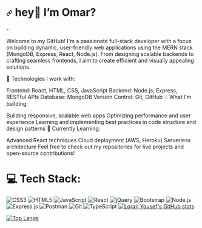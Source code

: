 <!--
**OmarSalhab/OmarSalhab** is a ✨ _special_ ✨ repository because its `README.md` (this file) appears on your GitHub profile.

Here are some ideas to get you started:

- 🔭 I’m currently working on ...
- 🌱 I’m currently learning ...
- 👯 I’m looking to collaborate on ...
- 🤔 I’m looking for help with ...
- 💬 Ask me about ...
- 📫 How to reach me: ...
- 😄 Pronouns: ...
- ⚡ Fun fact: ...
-->

<h1 align="left" dir="auto"><a id="user-content-hey--whats-up" class="anchor" aria-hidden="true" href="#hey--whats-up"><svg class="octicon octicon-link" viewBox="0 0 16 16" version="1.1" width="16" height="16" aria-hidden="true"><path fill-rule="evenodd" d="M7.775 3.275a.75.75 0 001.06 1.06l1.25-1.25a2 2 0 112.83 2.83l-2.5 2.5a2 2 0 01-2.83 0 .75.75 0 00-1.06 1.06 3.5 3.5 0 004.95 0l2.5-2.5a3.5 3.5 0 00-4.95-4.95l-1.25 1.25zm-4.69 9.64a2 2 0 010-2.83l2.5-2.5a2 2 0 012.83 0 .75.75 0 001.06-1.06 3.5 3.5 0 00-4.95 0l-2.5 2.5a3.5 3.5 0 004.95 4.95l1.25-1.25a.75.75 0 00-1.06-1.06l-1.25 1.25a2 2 0 01-2.83 0z"></path></svg></a> hey<g-emoji class="g-emoji" alias="wave" fallback-src="https://github.githubassets.com/images/icons/emoji/unicode/1f44b.png">👋</g-emoji> I’m Omar?</h1>
-    <br>
<p>
  Welcome to my GitHub! I'm a passionate full-stack developer with a focus on building dynamic, user-friendly web applications using the MERN stack (MongoDB, Express, React, Node.js). From designing scalable backends to crafting seamless frontends, I aim to create efficient and visually appealing solutions.

🔧 Technologies I work with:

Frontend: React, HTML, CSS, JavaScript
Backend: Node.js, Express, RESTful APIs
Database: MongoDB
Version Control: Git, GitHub
💡 What I’m building:

Building responsive, scalable web apps
Optimizing performance and user experience
Learning and implementing best practices in code structure and design patterns
🌱 Currently Learning:

Advanced React techniques
Cloud deployment (AWS, Heroku)
Serverless architecture
Feel free to check out my repositories for live projects and open-source contributions!
</p>

# 💻 Tech Stack:

![CSS3](https://img.shields.io/badge/css3-%231572B6.svg?style=for-the-badge&logo=css3&logoColor=white) ![HTML5](https://img.shields.io/badge/html5-%23E34F26.svg?style=for-the-badge&logo=html5&logoColor=white) ![JavaScript](https://img.shields.io/badge/javascript-%23323330.svg?style=for-the-badge&logo=javascript&logoColor=%23F7DF1E)  ![React](https://img.shields.io/badge/react.js-%23430098.svg?style=for-the-badge&logo=react&logoColor=blue) ![jQuery](https://img.shields.io/badge/jQuery-%23FF9900.svg?style=for-the-badge&logo=jQuery&logoColor=white) ![Bootstrap](https://img.shields.io/badge/bootstrap-%23563D7C.svg?style=for-the-badge&logo=bootstrap&logoColor=white) ![Node.js](https://img.shields.io/badge/node.js-%23092E20.svg?style=for-the-badge&logo=node.js&logoColor=white) ![Express.js](https://img.shields.io/badge/Express.js-%2335495e.svg?style=for-the-badge&logo=express&logoColor=%234FC08D) ![Postman](https://img.shields.io/badge/Postman-FF6C37?style=for-the-badge&logo=postman&logoColor=white) ![Git](https://img.shields.io/badge/git-%230db7ed.svg?style=for-the-badge&logo=git&logoColor=white) ![TypeScript](https://img.shields.io/badge/typescript-%230db7ed.svg?style=for-the-badge&logo=typescript&logoColor=black)
[![Loran Yousef's GitHub stats](https://github-readme-stats.vercel.app/api?username=OmarSalhab&count_private=true&show_icons=true&theme=radical)](https://github.com/anuraghazra/github-readme-stats)

[![Top Langs](https://github-readme-stats.vercel.app/api/top-langs/?username=OmarSalhab&layout=compact&theme=radical)](https://github.com/anuraghazra/github-readme-stats)

<!-- Proudly created with GPRM ( https://gprm.itsvg.in ) -->

<!--  ////////////////////////////////////////////////
